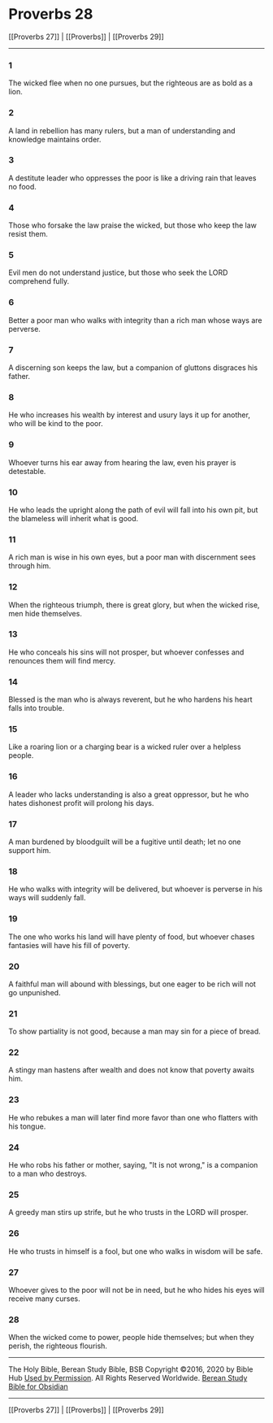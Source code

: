 # Proverbs 28

[[Proverbs 27]] | [[Proverbs]] | [[Proverbs 29]]

---

### 1
The wicked flee when no one pursues, but the righteous are as bold as a lion.

### 2
A land in rebellion has many rulers, but a man of understanding and knowledge maintains order.

### 3
A destitute leader who oppresses the poor is like a driving rain that leaves no food.

### 4
Those who forsake the law praise the wicked, but those who keep the law resist them.

### 5
Evil men do not understand justice, but those who seek the LORD comprehend fully.

### 6
Better a poor man who walks with integrity than a rich man whose ways are perverse.

### 7
A discerning son keeps the law, but a companion of gluttons disgraces his father.

### 8
He who increases his wealth by interest and usury lays it up for another, who will be kind to the poor.

### 9
Whoever turns his ear away from hearing the law, even his prayer is detestable.

### 10
He who leads the upright along the path of evil will fall into his own pit, but the blameless will inherit what is good.

### 11
A rich man is wise in his own eyes, but a poor man with discernment sees through him.

### 12
When the righteous triumph, there is great glory, but when the wicked rise, men hide themselves.

### 13
He who conceals his sins will not prosper, but whoever confesses and renounces them will find mercy.

### 14
Blessed is the man who is always reverent, but he who hardens his heart falls into trouble.

### 15
Like a roaring lion or a charging bear is a wicked ruler over a helpless people.

### 16
A leader who lacks understanding is also a great oppressor, but he who hates dishonest profit will prolong his days.

### 17
A man burdened by bloodguilt will be a fugitive until death; let no one support him.

### 18
He who walks with integrity will be delivered, but whoever is perverse in his ways will suddenly fall.

### 19
The one who works his land will have plenty of food, but whoever chases fantasies will have his fill of poverty.

### 20
A faithful man will abound with blessings, but one eager to be rich will not go unpunished.

### 21
To show partiality is not good, because a man may sin for a piece of bread.

### 22
A stingy man hastens after wealth and does not know that poverty awaits him.

### 23
He who rebukes a man will later find more favor than one who flatters with his tongue.

### 24
He who robs his father or mother, saying, "It is not wrong," is a companion to a man who destroys.

### 25
A greedy man stirs up strife, but he who trusts in the LORD will prosper.

### 26
He who trusts in himself is a fool, but one who walks in wisdom will be safe.

### 27
Whoever gives to the poor will not be in need, but he who hides his eyes will receive many curses.

### 28
When the wicked come to power, people hide themselves; but when they perish, the righteous flourish.

---

The Holy Bible, Berean Study Bible, BSB
Copyright ©2016, 2020 by Bible Hub
[Used by Permission](https://berean.bible/terms.htm). All Rights Reserved Worldwide.
[Berean Study Bible for Obsidian](https://github.com/gapmiss/berean-study-bible-for-obsidian)

---

[[Proverbs 27]] | [[Proverbs]] | [[Proverbs 29]]

